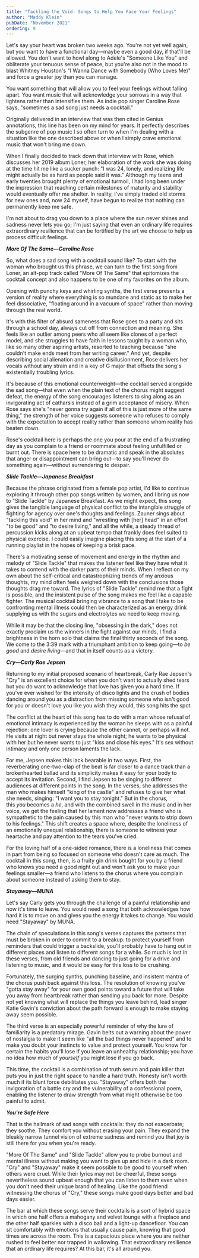 ```yaml
---
title: "Tackling the Void: Songs to Help You Face Your Feelings"
author: "Maddy Klein"
pubDate: "November 2021"
ordering: 9
---
```


Let's say your heart was broken two weeks ago. You're not yet well again, but you want to have a functional day—maybe even a good day, if that'll be allowed. You don't want to howl along to Adele's "Someone Like You" and obliterate your tenuous sense of peace, but you're also not in the mood to blast Whitney Houston's "I Wanna Dance with Somebody (Who Loves Me)" and force a greater joy than you can manage.

You want something that will allow you to feel your feelings without falling apart. You want music that will acknowledge your sorrows in a way that lightens rather than intensifies them. As indie pop singer Caroline Rose says, "sometimes a sad song just needs a cocktail."

Originally delivered in an interview that was then cited in Genius annotations, this line has been on my mind for years. It perfectly describes the subgenre of pop music I so often turn to when I'm dealing with a situation like the one described above or when I simply crave emotional music that won't bring me down.

When I finally decided to track down that interview with Rose, which discusses her 2019 album Loner, her elaboration of the work she was doing at the time hit me like a sucker punch: "I was 24, lonely, and realizing life might actually be as hard as people said it was." Although my teens and early twenties brought plenty of emotional turmoil, I had long been under the impression that reaching certain milestones of maturity and stability would eventually offer me shelter. In reality, I've simply traded old storms for new ones and, now 24 myself, have begun to realize that nothing can permanently keep me safe.

I'm not about to drag you down to a place where the sun never shines and sadness never lets you go; I'm just saying that even an ordinary life requires extraordinary resilience that can be fortified by the art we choose to help us process difficult feelings.

**_More Of The Same—Caroline Rose_**

So, what does a sad song with a cocktail sound like? To start with the woman who brought us this phrase, we can turn to the first song from Loner, an alt-pop track called "More Of The Same" that epitomizes the cocktail concept and also happens to be one of my favorites on the album.

Opening with punchy keys and whirling synths, the first verse presents a version of reality where everything is so mundane and static as to make her feel dissociative, "floating around in a vacuum of space" rather than moving through the real world.

It's with this filter of absurd sameness that Rose goes to a party and sits through a school day, always cut off from connection and meaning. She feels like an outlier among peers who all seem like clones of a perfect model, and she struggles to have faith in lessons taught by a woman who, like so many other aspiring artists, resorted to teaching because "she couldn't make ends meet from her writing career." And yet, despite describing social alienation and creative disillusionment, Rose delivers her vocals without any strain and in a key of G major that offsets the song's existentially troubling lyrics.

It's because of this emotional counterweight—the cocktail served alongside the sad song—that even when the plain text of the chorus might suggest defeat, the energy of the song encourages listeners to sing along as an invigorating act of catharsis instead of a grim acceptance of misery. When Rose says she's "never gonna try again if all of this is just more of the same thing," the strength of her voice suggests someone who refuses to comply with the expectation to accept reality rather than someone whom reality has beaten down.

Rose's cocktail here is perhaps the one you pour at the end of a frustrating day as you complain to a friend or roommate about feeling unfulfilled or burnt out. There is space here to be dramatic and speak in the absolutes that anger or disappointment can bring out—to say you'll never do something again—without surrendering to despair.

**_Slide Tackle—Japanese Breakfast_**

Because the phrase originated from a female pop artist, I'd like to continue exploring it through other pop songs written by women, and I bring us now to "Slide Tackle" by Japanese Breakfast. As we might expect, this song gives the tangible language of physical conflict to the intangible struggle of fighting for agency over one's thoughts and feelings. Zauner sings about "tackling this void" in her mind and "wrestling with [her] head" in an effort "to be good" and "to desire living," and all the while, a steady thread of percussion kicks along at an upbeat tempo that frankly does feel suited to physical exercise. I could easily imagine placing this song at the start of a running playlist in the hopes of keeping a brisk pace.

There's a motivating sense of movement and energy in the rhythm and melody of "Slide Tackle" that makes the listener feel like they have what it takes to contend with the darker parts of their minds. When I reflect on my own about the self-critical and catastrophizing trends of my anxious thoughts, my mind often feels weighed down with the conclusions those thoughts drag me toward. The lyrics of "Slide Tackle" remind me that a fight is possible, and the insistent pulse of the song makes me feel like a capable fighter. The musical cocktail bringing vibrance to a song that I take to be confronting mental illness could then be characterized as an energy drink supplying us with the sugars and electrolytes we need to keep moving.

While it may be that the closing line, "obsessing in the dark," does not exactly proclaim us the winners in the fight against our minds, I find a brightness in the horn solo that claims the final thirty seconds of the song. We come to the 3:39 mark with a triumphant ambition to keep going—to *be good* and *desire living*—and that in itself counts as a victory.

**_Cry—Carly Rae Jepsen_**

Returning to my initial proposed scenario of heartbreak, Carly Rae Jepsen's "Cry" is an excellent choice for when you don't want to actually shed tears but you do want to acknowledge that love has given you a hard time. If you've ever wished for the intensity of disco lights and the crush of bodies dancing around you as a distraction from missing someone who isn't good for you or doesn't love you like you wish they would, this song hits the spot.

The conflict at the heart of this song has to do with a man whose refusal of emotional intimacy is experienced by the woman he sleeps with as a painful rejection: one lover is crying because the other cannot, or perhaps will not. He visits at night but never stays the whole night; he wants to be physical with her but he never wants to just "kiss and close his eyes." It's sex without intimacy and only one person laments the lack.

For me, Jepsen makes this lack bearable in two ways. First, the reverberating one-two-clap of the beat is far closer to a dance track than a brokenhearted ballad and its simplicity makes it easy for your body to accept its invitation. Second, I find Jepsen to be singing to different audiences at different points in the song. In the verses, she addresses the man who makes himself "king of the castle" and refuses to give her what she needs, singing: "I want you to stay tonight." But in the chorus, this *you* becomes a *he*, and with the combined swell in the music and in her voice, we get the feeling that her lament now addresses a friend who is sympathetic to the pain caused by this man who "never wants to strip down to his feelings." This shift creates a space where, despite the loneliness of an emotionally unequal relationship, there is someone to witness your heartache and pay attention to the tears you've cried.

For the loving half of a one-sided romance, there is a loneliness that comes in part from being so focused on someone who doesn't care as much. The cocktail in this song, then, is a fruity gin drink bought for you by a friend who knows you need a good night out and won't ask you to make your feelings smaller—a friend who listens to the chorus where you complain about someone instead of asking them to stay.

**_Stayaway—MUNA_**

Let's say Carly gets you through the challenge of a painful relationship and now it's time to leave. You would need a song that both acknowledges how hard it is to move on and gives you the energy it takes to change. You would need "Stayaway" by MUNA.

The chain of speculations in this song's verses captures the patterns that must be broken in order to commit to a breakup: to protect yourself from reminders that could trigger a backslide, you'll probably have to hang out in different places and listen to different songs for a while. So much is lost in these verses, from old friends and dancing to just going for a drive and listening to music, and it would be easy for this loss to be crushing.

Fortunately, the surging synths, punching baseline, and insistent mantra of the chorus push back against this loss. The resolution of knowing you've "gotta stay away" for your own good points toward a future that will take you away from heartbreak rather than sending you back for more. Despite not yet knowing what will replace the things you leave behind, lead singer Katie Gavin's conviction about the path forward is enough to make staying away seem possible.

The third verse is an especially powerful reminder of why the lure of familiarity is a predatory mirage. Gavin belts out a warning about the power of nostalgia to make it seem like "all the bad things never happened" and to make you doubt your instincts to value and protect yourself. You know for certain the habits you'll lose if you leave an unhealthy relationship; you have no idea how much of *yourself* you might lose if you go back.

This time, the cocktail is a combination of truth serum and pain killer that puts you in just the right space to handle a hard truth. Honesty isn't worth much if its blunt force debilitates you. "Stayaway" offers both the invigoration of a battle cry and the vulnerability of a confessional poem, enabling the listener to draw strength from what might otherwise be too painful to admit.

**_You're Safe Here_**

That is the hallmark of sad songs with cocktails: they do not exacerbate; they soothe. They comfort you without erasing your pain. They expand the bleakly narrow tunnel vision of extreme sadness and remind you that joy is still there for you when you're ready.

"More Of The Same" and "Slide Tackle" allow you to probe burnout and mental illness without making you want to give up and hide in a dark room. "Cry" and "Stayaway" make it seem possible to be good to yourself when others were cruel. While their lyrics may not be cheerful, these songs nevertheless sound upbeat enough that you can listen to them even when you don't need their unique brand of healing. Like the good friend witnessing the chorus of "Cry," these songs make good days better and bad days easier.

The bar at which these songs serve their cocktails is a sort of hybrid space in which one half offers a mahogany and velvet lounge with a fireplace and the other half sparkles with a disco ball and a light-up dancefloor. You can sit comfortably with emotions that usually cause pain, knowing that good times are across the room. This is a capacious place where you are neither rushed to feel better nor trapped in wallowing. That extraordinary resilience that an ordinary life requires? At this bar, it's all around you.
